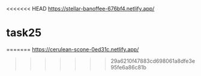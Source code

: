 <<<<<<< HEAD
https://stellar-banoffee-676bf4.netlify.app/
# task25
=======
https://cerulean-scone-0ed31c.netlify.app/
>>>>>>> 29a6210f47883cd698061a8dfe3e95fe6a86c81b
